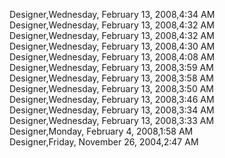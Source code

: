 ﻿Designer,Wednesday, February 13, 2008,4:34 AM  Designer,Wednesday, February 13, 2008,4:32 AM  Designer,Wednesday, February 13, 2008,4:32 AM  Designer,Wednesday, February 13, 2008,4:30 AM  Designer,Wednesday, February 13, 2008,4:08 AM  Designer,Wednesday, February 13, 2008,3:59 AM  Designer,Wednesday, February 13, 2008,3:58 AM  Designer,Wednesday, February 13, 2008,3:50 AM  Designer,Wednesday, February 13, 2008,3:46 AM  Designer,Wednesday, February 13, 2008,3:34 AM  Designer,Wednesday, February 13, 2008,3:33 AM  Designer,Monday, February 4, 2008,1:58 AM  Designer,Friday, November 26, 2004,2:47 AM